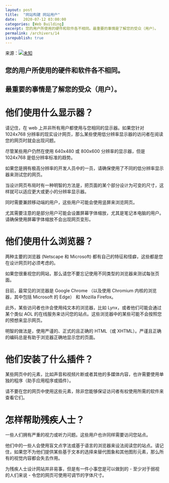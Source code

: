 ```yaml
---
layout: post
title:  "网站构建 网站用户"
date:   2020-07-12 03:00:00
categories: [Web Building]
excerpt: 您的用户所使用的硬件和软件各不相同。最重要的事情是了解您的受众（用户）。
permalink: /archivers/14
isrepublish: true
---
```


来源：[![未知](https://img.shields.io/badge/未知-brightgreen)](#)

## 您的用户所使用的硬件和软件各不相同。

## 最重要的事情是了解您的受众（用户）。

# 他们使用什么显示器？
请记住，在 web 上并非所有用户都使用与您相同的显示器。如果您针对 1024x768 分辨率的现实设计网页，那么某些使用低分辨率显示器的访问者在阅读您的网页时就会出现问题。

尽管某些用户仍然在使用 640x480 或 800x600 分辨率的显示器，但是 1024x768 是低分辨率标准的趋势。

如果您是拥有极高分辨率的开发人员中的一员，请确保使用了不同的低分辨率显示器来测试您的网页。

当设计网页布局时有一种明智的方法是，把页面的某个部分设计为可变的尺寸，这样就可以适应更大或更小的分辨率显示器。

同时需要兼顾移动端的用户，这些用户可能会使用竖屏来浏览网页。

尤其需要注意的是部分用户可能会设置屏幕字体缩放，尤其是笔记本电脑的用户。请确保使用屏幕字体缩放不会出现网页变形。

# 他们使用什么浏览器？
两种主要的浏览器 (Netscape 和 Microsoft) 都有自己的特征和怪癖，这些都是您在设计网页时必须考虑的。

如果您很重视您的网站，那么请您不要忘记使用不同类型的浏览器来测试每张页面。

目前，最常见的浏览器是 Google Chrome （以及使用 Chromium 内核的浏览器，其中包括 Microsoft 的 Edge） 和 Mozilla Firefox。

此外，某些访问者也许会使用纯文本的浏览器，比如 Lynx，或者他们可能会通过某个类似 AOL 的在线服务来访问您的站点。这些浏览器中的某些可能不会按照您的预想来显示网页。

明智的做法是，使用严谨的、正式的且正确的 HTML（或 XHTML）。严谨且正确的编码总是有助于浏览器正确地显示您的页面。

# 他们安装了什么插件？
某些网页中的元素，比如声音和视频片断或者其他的多媒体内容，也许需要使用单独的程序（助手应用程序或插件）。

请不要在您的网页中使用这些元素，除非您能够保证访问者有权使用所需的软件来查看它们。

# 怎样帮助残疾人士？
一些人们拥有严重的视力或听力问题。这些用户也许同样需要访问您站点。

他们中的一些人会使用盲文点字法或基于语言的浏览器来设法阅读您的站点。请记住，如果您不为他们提供某些基于文本的选择来替代图象和其他图形元素，那么所有的视觉内容都会失去作用。

为残疾人士设计网站并非易事，但是有一件小事您是可以做到的 - 至少对于弱视的人们来说 - 令您的网页可使用可调节的字体尺寸。

